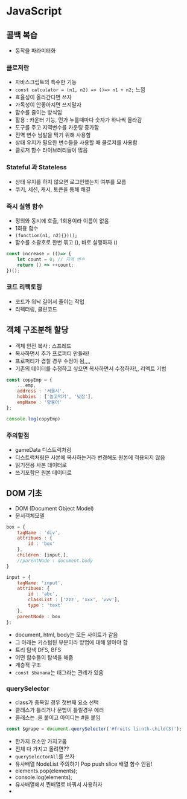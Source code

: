 # JavaScript

## 콜백 복습
- 동작을 파라미터화
  
### 클로저란
- 자바스크립트의 특수한 기능
- `const calculator = (n1, n2) => ()=> n1 + n2;` 느낌
- 효율성이 올라간다면 쓰자
- 가독성이 안좋아지면 쓰지말자
- 함수를 줄이는 방식임
- 활용 : 카운터 기능, 먼가 누를때마다 숫자가 하나씩 올라감
- 도구를 주고 지역변수를 카운팅 증가함
- 전역 변수 남발을 막기 위해 사용함
- 상태 유지가 필요한 변수들을 사용할 때 클로저를 사용함
- 클로저 함수 라이브러리들이 많음

### Stateful 과 Stateless
- 상태 유지를 하지 않으면 로그인했는지 여부를 모름
- 쿠키, 세션, 캐시, 토큰을 통해 해결

### 즉시 실행 함수 
- 정의와 동시에 호출, 1회용이라 이름이 없음
- 1회용 함수
- `(function(n1, n2){})();`
- 함수를 소괄호로 한번 묶고 (), 바로 실행하자 ()
```javascript
const increase = (()=> {
    let count = 0; // 지역 변수
    return () => ++count;
})();
```
### 코드 리팩토링
- 코드가 워낙 길어서 줄이는 작업
- 리펙터링, 클린코드

## 객체 구조분해 할당
- 객체 안전 복사 : 스프레드
- 복사하면서 추가 프로퍼티 만들래!
- 프로퍼티가 겹칠 경우 수정이 됨,,,,
- 기존의 데이터를 수정하고 싶으면 복사하면서 수정하자!,, 리엑트 기법
```javascript
const copyEmp = {
    ...emp,
    address : '서울시',
    hobbies : ['놀고먹기', '낮잠'],
    empName : '망둥어'
};

console.log(copyEmp)
```
### 주의할점
- gameData 디스트럭처링
- 디스트럭처링은 사본에 복사하는거라 변경해도 원본에 적용되지 않음
- 읽기전용  사본 데이터로
- 쓰기포함은 원본 데이터로


## DOM 기초
- DOM (Document Object Model)
- 문서객체모델
```javascript
box = {
    tagName : 'div',
    attribues : {
        id : 'box'
    },
    children: [input,],
    //parentNode : document.body
}

input = {
    tagName: 'input', 
    attribues: {
        id : 'abc',
        classList : ['zzz', 'xxx', 'vvv'],
        type : 'text'
    },
    parentNode : box
};
```
- document, html, body는 모든 사이트가 같음
- 그 아래는 커스텀된 부분이라 방법에 대해 알아야 함
- 트리 탐색 DFS, BFS
- 어떤 함수들이 탐색을 해줌
- 계층적 구조
- `const $banana`는 태그라는 관례가 있음

### querySelector 
- class가 중복일 경우 첫번째 요소 선택
- 클래스가 틀리거나 문법이 틀릴경우 에러
- 클래스는 .을 붙이고 아이디는 #을 붙임
```javascript
const $grape = document.querySelector('#fruits li:nth-child(3)');
```
- 한가지 요소만 가지고옴
- 전체 다 가지고 올려면??
- `querySelectorAll`를 쓰자
- 유사배열 NodeList 주의하기 Pop push slice 배열 함수 안됨!
- elements.pop(elements);
- console.log(elements);
- 유사배열에서 찐배열로 바꿔서 사용하자
- 